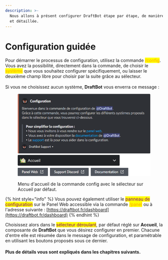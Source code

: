 ```yaml
---
description: >-
  Nous allons à présent configurer DraftBot étape par étape, de manière simple
  et détaillée.
---
```


# Configuration guidée

Pour démarrer le processus de configuration, utilisez la commande <mark style="color:orange;">/config</mark>. Vous avez la possibilité, directement dans la commande, de choisir le <mark style="color:orange;">système</mark> que vous souhaitez configurer spécifiquement, ou laisser le deuxième champ libre pour choisir par la suite grâce au sélecteur.\
\
Si vous ne choisissez aucun système, **DraftBot** vous enverra ce message :

<figure><img src="../../.gitbook/assets/Config.png" alt=""><figcaption><p>Menu d'accueil de la commande config avec le sélecteur sur Accueil par défaut.</p></figcaption></figure>

{% hint style="info" %}
Vous pouvez également utiliser le <mark style="color:purple;">panneau de configuration</mark> sur le Panel Web accessible via la commande <mark style="color:orange;">/panel</mark> ou à l'adresse suivante : [https://draftbot.fr/dashboard](https://draftbot.fr/dashboard)
{% endhint %}

Choisissez alors dans le <mark style="color:purple;">sélecteur déroulant</mark>, par défaut réglé sur **Accueil**, la composante de **DraftBot** que vous désirez configurer en premier. Chacune d'entre elle est résumée dans le message de configuration, et paramétrable en utilisant les boutons proposés sous ce dernier.&#x20;

#### **Plus de détails vous sont expliqués dans les chapitres suivants.**
